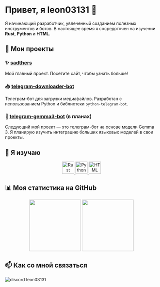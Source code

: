 # Привет, я leon03131 👋

Я начинающий разработчик, увлеченный созданием полезных инструментов и ботов. В настоящее время я сосредоточен на изучении **Rust**, **Python** и **HTML**.

## 🚀 Мои проекты

### ✨ [sadthers](https://sadthers.ru)
Мой главный проект. Посетите сайт, чтобы узнать больше!

### 📥 [telegram-downloader-bot](https://github.com/leon03131/telegram-downloader-bot)
Телеграм-бот для загрузки медиафайлов. Разработан с использованием Python и библиотеки `python-telegram-bot`.

### 🧠 [telegram-gemma3-bot](https://github.com/leon03131/telegram-gemma3-bot) (в планах)
Следующий мой проект — это телеграм-бот на основе модели Gemma 3. Я планирую изучить интеграцию больших языковых моделей в свои проекты.

## 🌱 Я изучаю

<p align="center">
  <a href="https://www.rust-lang.org" target="_blank">
    <img src="https://skillicons.dev/icons?i=rust" height="40" alt="Rust" />
  </a>
  <a href="https://www.python.org" target="_blank">
    <img src="https://skillicons.dev/icons?i=python" height="40" alt="Python" />
  </a>
  <a href="https://developer.mozilla.org/en-US/docs/Web/HTML" target="_blank">
    <img src="https://skillicons.dev/icons?i=html" height="40" alt="HTML" />
  </a>
</p>

## 📊 Моя статистика на GitHub

<p align="center">
  <img height="170em" src="https://github-readme-stats.vercel.app/api?username=leon03131&show_icons=true&theme=radical" />
  <img height="170em" src="https://github-readme-stats.vercel.app/api/top-langs/?username=leon03131&layout=compact&theme=radical" />
</p>

## 📫 Как со мной связаться

<p align="left">
  <img src="https://img.shields.io/badge/Discord-5865F2?style=for-the-badge&logo=discord&logoColor=white" alt="discord" /> leon03131
</p>
